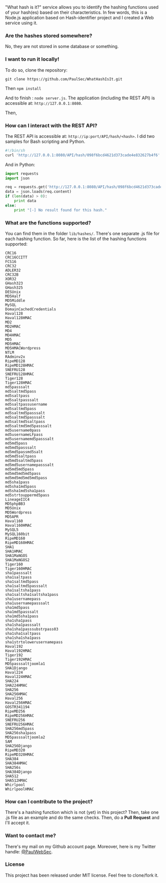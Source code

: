 "What hash is it?" service allows you to identify the hashing functions used of your hash(es) based on their characteristics.
In few words, this is a Node.js application based on Hash-identifier project and I created a Web service using it. 

### Are the hashes stored somewhere?

No, they are not stored in some database or something. 

### I want to run it locally!

To do so, clone the repository: 

```git clone https://github.com/PaulSec/WhatHashIsIt.git```

Then ```npm install```

And to finish :  ```node server.js```. 
The application (including the REST API) is accessible at: ```http://127.0.0.1:8080```. 

Then, 

### How can I interact with the REST API? 

The REST API is accessible at: ```http://ip:port/API/hash/<hash>```.
I did two samples for Bash scripting and Python. 

```sh
#!/bin/sh
curl 'http://127.0.0.1:8080/API/hash/098f6bcd4621d373cade4e832627b4f6'
```

And in Python:

```python
import requests
import json

req = requests.get('http://127.0.0.1:8080/API/hash/098f6bcd4621d373cade4e832627b4f6')
data = json.loads(req.content)
if (len(data) > 0):
    print data
else:
    print "[-] No result found for this hash."
```


### What are the functions supported?

You can find them in the folder ```lib/hashes/```. There's one separate .js file for each hashing function. 
So far, here is the list of the hashing functions supported: 

```
CRC16
CRC16CCITT
FCS16
CRC32
ADLER32
CRC32B
XOR32
GHash323
GHash325
DESUnix
MD5Half
MD5Middle
MySQL
DomainCachedCredentials
Haval128
Haval128HMAC
MD2
MD2HMAC
MD4
MD4HMAC
MD5
MD5HMAC
MD5HMACWordpress
NTLM
RAdminv2x
RipeMD128
RipeMD128HMAC
SNEFRU128
SNEFRU128HMAC
Tiger128
Tiger128HMAC
md5passsalt
md5saltmd5pass
md5saltpass
md5saltpasssalt
md5saltpassusername
md5saltmd5pass
md5saltmd5passsalt
md5saltmd5passsalt
md5saltmd5saltpass
md5saltmd5md5passsalt
md5username0pass
md5usernameLFpass
md5usernamemd5passsalt
md5md5pass
md5md5passsalt
md5md5passmd5salt
md5md5saltpass
md5md5saltmd5pass
md5md5usernamepasssalt
md5md5md5pass
md5md5md5md5pass
md5md5md5md5md5pass
md5sha1pass
md5sha1md5pass
md5sha1md5sha1pass
md5strtouppermd5pass
LineageIIC4
MD5phpBB3
MD5Unix
MD5Wordpress
MD5APR
Haval160
Haval160HMAC
MySQL5
MySQL160bit
RipeMD160
RipeMD160HMAC
SHA1
SHA1HMAC
SHA1MaNGOS
SHA1MaNGOS2
Tiger160
Tiger160HMAC
sha1passsalt
sha1saltpass
sha1saltmd5pass
sha1saltmd5passsalt
sha1saltsha1pass
sha1saltsha1saltsha1pass
sha1usernamepass
sha1usernamepasssalt
sha1md5pass
sha1md5passsalt
sha1md5sha1pass
sha1sha1pass
sha1sha1passsalt
sha1sha1passsubstrpass03
sha1sha1saltpass
sha1sha1sha1pass
sha1strtolowerusernamepass
Haval192
Haval192HMAC
Tiger192
Tiger192HMAC
MD5passsaltjoomla1
SHA1Django
Haval224
Haval224HMAC
SHA224
SHA224HMAC
SHA256
SHA256HMAC
Haval256
Haval256HMAC
GOSTR341194
RipeMD256
RipeMD256HMAC
SNEFRU256
SNEFRU256HMAC
SHA256md5pass
SHA256sha1pass
MD5passsaltjoomla2
SAM
SHA256Django
RipeMD320
RipeMD320HMAC
SHA384
SHA384HMAC
SHA256s
SHA384Django
SHA512
SHA512HMAC
Whirlpool
WhirlpoolHMAC
```

### How can I contribute to the project? 

There's a hashing function which is not (yet) in this project? 
Then, take one .js file as an example and do the same checks. Then, do a **Pull Request** and I'll accept it. 

### Want to contact me? 

There's my mail on my Github account page. 
Moreover, here is my Twitter handle: [@PaulWebSec](https://twitter.com/PaulWebSec). 

### License

This project has been released under MIT license. 
Feel free to clone/fork it.